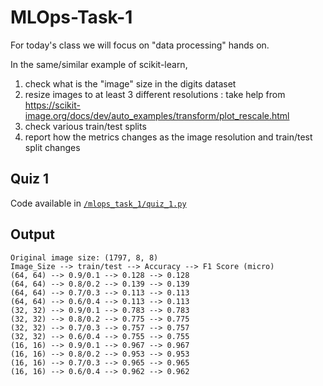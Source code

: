 # MLOps-Task-1

For today's class we will focus on "data processing" hands on.

In the same/similar example of scikit-learn,

1. check what is the "image" size in the digits dataset
2. resize images to at least 3 different resolutions : take help from https://scikit-image.org/docs/dev/auto_examples/transform/plot_rescale.html
3. check various train/test splits
4. report how the metrics changes as the image resolution and train/test split changes

## Quiz 1

Code available in [`/mlops_task_1/quiz_1.py`](/mlops_task_1/quiz_1.py)

## Output

```
Original image size: (1797, 8, 8)
Image_Size --> train/test --> Accuracy --> F1 Score (micro)
(64, 64) --> 0.9/0.1 --> 0.128 --> 0.128
(64, 64) --> 0.8/0.2 --> 0.139 --> 0.139
(64, 64) --> 0.7/0.3 --> 0.113 --> 0.113
(64, 64) --> 0.6/0.4 --> 0.113 --> 0.113
(32, 32) --> 0.9/0.1 --> 0.783 --> 0.783
(32, 32) --> 0.8/0.2 --> 0.775 --> 0.775
(32, 32) --> 0.7/0.3 --> 0.757 --> 0.757
(32, 32) --> 0.6/0.4 --> 0.755 --> 0.755
(16, 16) --> 0.9/0.1 --> 0.967 --> 0.967
(16, 16) --> 0.8/0.2 --> 0.953 --> 0.953
(16, 16) --> 0.7/0.3 --> 0.965 --> 0.965
(16, 16) --> 0.6/0.4 --> 0.962 --> 0.962
```
